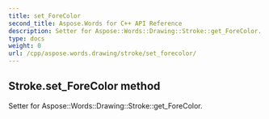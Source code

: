 ```yaml
---
title: set_ForeColor
second_title: Aspose.Words for C++ API Reference
description: Setter for Aspose::Words::Drawing::Stroke::get_ForeColor. 
type: docs
weight: 0
url: /cpp/aspose.words.drawing/stroke/set_forecolor/
---
```

## Stroke.set_ForeColor method


Setter for Aspose::Words::Drawing::Stroke::get_ForeColor. 

